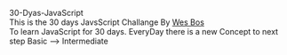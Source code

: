 30-Dyas-JavaScript  
This is the 30 days JavsScript Challange By [Wes Bos](https://courses.wesbos.com/account)  
To learn JavaScript for 30 days. EveryDay there is a new Concept to next step Basic --> Intermediate 
